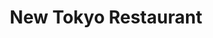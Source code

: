 ---
layout: place
title: New Tokyo Restaurant
permalink: /california/marina/new-tokyo-restaurant.html
stateAbbr: CA
stateName: California
cityName: Marina
seo:
  type: restaurant
  links: null
place_id: ChIJLTIVp9n8jYARboyvnB7tN00
photos:
  - name: >-
      places/ChIJLTIVp9n8jYARboyvnB7tN00/photos/AeeoHcKaPTiYMIDtkB9ge3eJwvxnEYpUjK5fDxTERvuovwvDgxysjPHbuB_DO7s_03isPUw0ASuO8DZbBn8KQ78Aw85qtbSa4J4_Z-moyiX2WN-nQHgtkmmiyLTzoUZkQ-lt8KhZq-xvjwv4bmvp4Bj3BiBVRrgFClVP0kzzKopRa65XzgkWE4Bj-3Iuqat0p0IRg374dS27kTuz-4eiltGpdLBzHr4Viy3-VDrmCE24K5fbR4EjuIabbq8BGlj2GndtmA6kfNXhG9fXlepcb5Ge98WYL16Sob1AOXwe-tGZLzilQtNungarzI_10IiR1WmbSSNA8LOHcCV2bmb_0v6ESCzinyjGBare0n3TF4jOicZXioW4cRS4Emu86qtqwEBtPHGPUZGxs_0o2nkDMhp3nIuaz6_hsZaGvHucVrjHP4MFgQ
    widthPx: 1000
    heightPx: 753
    authorAttributions:
      - displayName: Henry Bautista
        uri: https://maps.google.com/maps/contrib/104271271980611249036
        photoUri: >-
          https://lh3.googleusercontent.com/a-/ALV-UjU4zwCmnCqMFcxJOV-aJ18OTR8rzBIuM0alZWyVo65DqC8JDQZv=s100-p-k-no-mo
    flagContentUri: >-
      https://www.google.com/local/imagery/report/?cb_client=maps_api_places.places_api&image_key=!1e10!2sCIHM0ogKEICAgICEyuKGeQ&hl=en-US
    googleMapsUri: >-
      https://www.google.com/maps/place//data=!3m4!1e2!3m2!1sCIHM0ogKEICAgICEyuKGeQ!2e10!4m2!3m1!1s0x808dfcd9a715322d:0x4d37ed1e9caf8c6e
  - name: >-
      places/ChIJLTIVp9n8jYARboyvnB7tN00/photos/AeeoHcJ3-VgBxRSFcQxv2l5At-0hSRFzAtedTX9g6CHVrMMt80WQiDzJIHnDHveGnyU2exWRXsQ1_7CwUoDs0pvuwmlD4Uf195POEnXxDdneQ1sLBvMlTTXSuh3-INP9ckmwerkjPIlMy9_o7w4qh1mVhQT_9Ah_-6a5-3-X9DJaG_HsFgpGT2ZlXFvVT2zaxovTZiKQ0xPsR_GEjm9fgMlHWul0j_SvRUfTyak_hbhpWNzGhSplQUvQqWz_a7UtDqRGZuinLRh5KtQcA6NxHxPf9cXTLnh4IudhO0DKEvOXdubAR5AvwQfVp6kMIwaevKDWuoSLNkMdY3YiZ84NgL9E19o2bhOUrHVt7OV2WAyLTFbH3pj9shse2jzemyWFsaVY5vPICA7Tl4nB3gfdrREp9UD_V7gVmw1dbacvFpRgaXPeyvTa
    widthPx: 4000
    heightPx: 3000
    authorAttributions:
      - displayName: H S
        uri: https://maps.google.com/maps/contrib/112561527578747541571
        photoUri: >-
          https://lh3.googleusercontent.com/a-/ALV-UjXsbtMNBT1W01k042K5LjwhsKGeQJpLCpbJhWSA300jtsETSqET_A=s100-p-k-no-mo
    flagContentUri: >-
      https://www.google.com/local/imagery/report/?cb_client=maps_api_places.places_api&image_key=!1e10!2sCIHM0ogKEICAgIDbg_SksgE&hl=en-US
    googleMapsUri: >-
      https://www.google.com/maps/place//data=!3m4!1e2!3m2!1sCIHM0ogKEICAgIDbg_SksgE!2e10!4m2!3m1!1s0x808dfcd9a715322d:0x4d37ed1e9caf8c6e
  - name: >-
      places/ChIJLTIVp9n8jYARboyvnB7tN00/photos/AeeoHcIS_OIUJA7djT3RjBzBV8xlr9_WWMIpwg9zV1xZvdfbJtqH1TJOkMHSk-PoNhjhd_T8yvD7V_A8xblaNrcgJ37J3uNOUCKBgmpbM1kBeFkQmvHCFwafIPuId-q8b598efBALekHJeVXUXLhY3kmEiv8SLxXnzvfaNd8yxGgzSaW_CTb6ZrzSI2Y-_ZjwVS6E8LJ4L0SdrSqip9mp_PyBu1XzfLxlNw-9pir58shZtNYsP-uPl8k89cbPWrYffnZmcZRtIANt5QLPb6c_fh4UQpHF9hoJGvYzTPzKY-nUcF6kIYuz0Mcv_vCN8q2CBcBKlA0vXN7fI7tthm-RBoAZ5muNDEka3QIJc_mnZN05H74IsyCimkb4JqUQ_qpR7QqrnPPS7Up2Il6MPKTxT-z-pKkq0oRqjVcOv9FbuItkc4
    widthPx: 4080
    heightPx: 3072
    authorAttributions:
      - displayName: C Feener
        uri: https://maps.google.com/maps/contrib/103834876755087716787
        photoUri: >-
          https://lh3.googleusercontent.com/a-/ALV-UjXLLvJvYOQGshuPk9pcyI8CmJDD6ZFtkmj0J0oJI-z4HDe8aJrY=s100-p-k-no-mo
    flagContentUri: >-
      https://www.google.com/local/imagery/report/?cb_client=maps_api_places.places_api&image_key=!1e10!2sCIHM0ogKEICAgMCwxf7sIg&hl=en-US
    googleMapsUri: >-
      https://www.google.com/maps/place//data=!3m4!1e2!3m2!1sCIHM0ogKEICAgMCwxf7sIg!2e10!4m2!3m1!1s0x808dfcd9a715322d:0x4d37ed1e9caf8c6e
  - name: >-
      places/ChIJLTIVp9n8jYARboyvnB7tN00/photos/AeeoHcK3B0W4LdDzqb4CqjOiwWT-kbrUPxmPbcQOI5Zds-SxnzdUiJAO69h5BJ3QlHqweVdjq3b9vcIDMly42rLCrqg_koYGJZYA9ddvxJCnyHVrSStllPP7GK3q3Zagehjq-QtCtygMrWBnQyGGFYHXk3BmuxH3F6WfKgtXhcJ8JgD3jG5HccnqSG_5_OvBDuEHm-Pc6PVc9j-QOfauQGUJSIi72477JEVIc1lPUtlkLORyEgkvor5ZHLodBC5JzYG5cO2goqmW0rC85xkKaSfAGpbetkfMN7Tf57L7rBBoZc-KNXTK-kTbDxoEOR3rV86FEEL_VQBomsWz7s4XcAI8DMsLr-vAfKi8mNnR6BW3BYszbdH2f2u_zcBOf0r82-K6Li-XP_yahO0UyyMBEAKsNI5H_4L1NBF8-ZtN3Xpg9JE
    widthPx: 4032
    heightPx: 1728
    authorAttributions:
      - displayName: 茨木のきむきむ
        uri: https://maps.google.com/maps/contrib/100002458382998627878
        photoUri: >-
          https://lh3.googleusercontent.com/a-/ALV-UjUDtC2BBeE9L_DVnteQOUpac73Ho7lgNz6gOUH2RmiI-oY8X3OK=s100-p-k-no-mo
    flagContentUri: >-
      https://www.google.com/local/imagery/report/?cb_client=maps_api_places.places_api&image_key=!1e10!2sCIHM0ogKEICAgICd6IGYVA&hl=en-US
    googleMapsUri: >-
      https://www.google.com/maps/place//data=!3m4!1e2!3m2!1sCIHM0ogKEICAgICd6IGYVA!2e10!4m2!3m1!1s0x808dfcd9a715322d:0x4d37ed1e9caf8c6e
  - name: >-
      places/ChIJLTIVp9n8jYARboyvnB7tN00/photos/AeeoHcLqMW_XrvXAnGVHZIoGqCCKtzZdPIZIUjM9e6IJtR8UjMi9ZGlzRipWHDG12FcH_ggQeseduzjgSe9jWC6ENRc-UUl9hwgmsEg22k1uxhBEV98zqW9AvVyv9qcS6WlOqLS7p3zYmfY70hUaCoe48BnPc-9kANxnLbIERYqFcReA9juTBj9-OJB3C7fsS0LoVxZLuxaSIQ8gs7YGB_GFirPD7gXlq9ZwjUZYXrr3LdNQBxzFPaYTvPj5iW0c-pIUvyO50ia77q-YkYjtZTs6CS1GCxyqGMGnXH2kkSOmmiCAIV9yu66EbyuA1nRS_LFFiQB9SFesbdJuXwsrgJToN75VSQx4XyDm_J94mz94PyWmfACuq41vZlK0qp7SG44OJKHEJ8WALqHGctFPVhmaPEbLjh1RwKHhyXTnDR6cUsXBnQ
    widthPx: 3024
    heightPx: 4032
    authorAttributions:
      - displayName: Izze Hernandez
        uri: https://maps.google.com/maps/contrib/100182737980221395898
        photoUri: >-
          https://lh3.googleusercontent.com/a-/ALV-UjXueJaMdjWwMTN9OEO1fEusrl2bYgMLri3HWK_1YFYbQYxQgPXB=s100-p-k-no-mo
    flagContentUri: >-
      https://www.google.com/local/imagery/report/?cb_client=maps_api_places.places_api&image_key=!1e10!2sCIHM0ogKEICAgID21vCzBw&hl=en-US
    googleMapsUri: >-
      https://www.google.com/maps/place//data=!3m4!1e2!3m2!1sCIHM0ogKEICAgID21vCzBw!2e10!4m2!3m1!1s0x808dfcd9a715322d:0x4d37ed1e9caf8c6e
  - name: >-
      places/ChIJLTIVp9n8jYARboyvnB7tN00/photos/AeeoHcKc8B2tjT3TbdKdAIMSrlEyKBWhVWBr-F11M7G2_gPEQFMZ3wlkjUyzYIiPE0-aSqW0-FgoAQ_V8gHaJn3BI7e2pFIkGev-0WK6X7mLOzax3BRSPTtLXcJeVO3nwVFOdHnRMQOqC_baE7S2y8x1VpVJIn5ygZZuNoLdRk5RNCglWO8-kusjHW_1CStgOTnPASJltSWVFXECpMRDWKhxjlO70SqUamxPiKwtjumuhjwBR3yUx4QGW4YiIBSFjzhQzb4MMPpfJhPLmQvnTRvNGABVDZrvt7x5wTB9NcaseLt-6HxH2agW3XR6iS70iu0Tpt5GH1J0RDpPyOVt8VjDaoqdcrx6x_GPyAOtiS07w4zf_Wu2NPci4qCrLr5W5xdEN5sMyO_rTqE6tQy-tS3cTMb6Hb10ONl-glM7tfep4fU
    widthPx: 1920
    heightPx: 1080
    authorAttributions:
      - displayName: Caitlyn
        uri: https://maps.google.com/maps/contrib/113098405004390985843
        photoUri: >-
          https://lh3.googleusercontent.com/a-/ALV-UjUiI-kAe5QATEsgJleBov6CodnnKIM-4hcMxtSJcn_ZurIr76PjPw=s100-p-k-no-mo
    flagContentUri: >-
      https://www.google.com/local/imagery/report/?cb_client=maps_api_places.places_api&image_key=!1e10!2sCIHM0ogKEICAgIDlwvSONw&hl=en-US
    googleMapsUri: >-
      https://www.google.com/maps/place//data=!3m4!1e2!3m2!1sCIHM0ogKEICAgIDlwvSONw!2e10!4m2!3m1!1s0x808dfcd9a715322d:0x4d37ed1e9caf8c6e
  - name: >-
      places/ChIJLTIVp9n8jYARboyvnB7tN00/photos/AeeoHcKoodt9nqfDtV20mx_O9bEayzGvLHj268kpqfGe1BSThZp-cqBf0cNurGqsUoojAXaN3bq5u1B-O8x90sLUwHjr_Bwlouql263rlkpYOq1sZOlghz7oh0R2taZnlcGFv79ZaVXY5OxIRaxTXzVGw4tyEAfLLwKfMIOW45E6745GKlvn596uictyH-FLI6Q5wRWz2_yesRmIcyotKH9YjJgIldMe4Rz7P4eU8PEa4qeY8mOxS7nr-1MThfZdcz0l4LGmQDr28pLX3oKZ0w1_Sfhd-rzI8ugtARAx1MZZLTTydr6TeiP1uzCZE4d229fwsHN1pM2z8VZdtOXZb4QYwpKhPmr_AnS8V1pKIJhi9sUpXIWMVThF9gEFRj0IytvDIOHFAzZ1Btouwh6vLfOww1Bkd5TpixlJm0TcJzb5PmRdTw
    widthPx: 3600
    heightPx: 4800
    authorAttributions:
      - displayName: Rachel Midori Abril
        uri: https://maps.google.com/maps/contrib/118182552259322429711
        photoUri: >-
          https://lh3.googleusercontent.com/a-/ALV-UjUEzmU3dTbOP-xJW0nAYw9AIOPNmJrqqTX6nD7E24yjxcwdmV6lag=s100-p-k-no-mo
    flagContentUri: >-
      https://www.google.com/local/imagery/report/?cb_client=maps_api_places.places_api&image_key=!1e10!2sCIHM0ogKEICAgID4ofX0cQ&hl=en-US
    googleMapsUri: >-
      https://www.google.com/maps/place//data=!3m4!1e2!3m2!1sCIHM0ogKEICAgID4ofX0cQ!2e10!4m2!3m1!1s0x808dfcd9a715322d:0x4d37ed1e9caf8c6e
  - name: >-
      places/ChIJLTIVp9n8jYARboyvnB7tN00/photos/AeeoHcJxmJRYwW0iFTDPc5T6mOLKh5GYdPCwfk-v54usBl1eTIJoqUSftzWezSNhUp7W6lJcFenT1gks1Y1crSlDLqeJUPbDPrH-clU1IFA08RVOVuXAdml_4laUkG_htCG0rUcYn5BDYET_Jmk6drb-EEGTe2q0NsvGy8V4njIBiWuU4OSwTx6EIHWrMYLutOCDQmpGtXJSO4LUglDsd-PgHqKGt5G-uRWT7ziFO70N4djScplumGbE2ufpMHJn40fRu1ZtP48Icm-Af9PrNTc8lanUXUs711Chg_PERU8tOCDe_kH50RILLqJ4lSoEW-3zjUrZB5O_IH2xCpS2KpDnnwqX6xjY9GzDpBvVcjtwd3OauMNpHbVWgHefO0Oa47rbrw1zNzZT-b4M2tQZs-Zcs4si8MAgawx5fTk69jVIyiouPubS
    widthPx: 3600
    heightPx: 4800
    authorAttributions:
      - displayName: Jeanette Moncada
        uri: https://maps.google.com/maps/contrib/100051480007485097574
        photoUri: >-
          https://lh3.googleusercontent.com/a-/ALV-UjUa9xJhUv-TmJVqOR3aYnHV7w0qPioF9srMcmy_hbiNx5SGVscikg=s100-p-k-no-mo
    flagContentUri: >-
      https://www.google.com/local/imagery/report/?cb_client=maps_api_places.places_api&image_key=!1e10!2sCIHM0ogKEICAgID_99Cv8wE&hl=en-US
    googleMapsUri: >-
      https://www.google.com/maps/place//data=!3m4!1e2!3m2!1sCIHM0ogKEICAgID_99Cv8wE!2e10!4m2!3m1!1s0x808dfcd9a715322d:0x4d37ed1e9caf8c6e
  - name: >-
      places/ChIJLTIVp9n8jYARboyvnB7tN00/photos/AeeoHcL2uepIOdCENs-DCKMK5Lil1fDtBhaCf5hXbw2E0CPBSSkvpE5RkNQQ_NkVS9Ny941KpZO9H0tTvywolPhzn5d8ftMNtYflz1oWBKos-oZeP23yMtaGHRprjAkOjrEE7GadjpsXm6Ce1XDkpTbU0IJ58evnxRd8x2-W5koYHEoSfitv5aZOZZreUZbM8XJOfhsxfswYEqoIfsjiTXqQLF3AAyOUHWJa8FTEfwmUX4eh9qER2OGGwjAJ-zssQ_BJl2ndWX3UTyLAUivJknpbY_Ic0hS3wKAVGb65MRXThatxsv7tUiFHktMb9-M0CMlbcPPi-iTZ2YGJqD2JHObv55iVR8xaSrmDDmzgZ8OYkt2YDPjG0sunirPNydz3j9u4-uPB72ENw1jA5q_Tr6VHvTSeS16icr42fvGu0NP0er4Ju_N_
    widthPx: 4032
    heightPx: 3024
    authorAttributions:
      - displayName: Tyler Thompson
        uri: https://maps.google.com/maps/contrib/115467652492997075605
        photoUri: >-
          https://lh3.googleusercontent.com/a/ACg8ocIRtpYKgT39VT8M332KT4oX5EMyHSBYWlKQABbhR9I9rmxBsA=s100-p-k-no-mo
    flagContentUri: >-
      https://www.google.com/local/imagery/report/?cb_client=maps_api_places.places_api&image_key=!1e10!2sCIHM0ogKEICAgIDKkvjVpQE&hl=en-US
    googleMapsUri: >-
      https://www.google.com/maps/place//data=!3m4!1e2!3m2!1sCIHM0ogKEICAgIDKkvjVpQE!2e10!4m2!3m1!1s0x808dfcd9a715322d:0x4d37ed1e9caf8c6e
  - name: >-
      places/ChIJLTIVp9n8jYARboyvnB7tN00/photos/AeeoHcK4-9PWN9QPRL0mur4y-AmoiVrErqYpYqR54e3Yt1o5j5WixrtNbpp-JHOFwE-aaPiDtBD2wMFNAloN9ptm_5QuehGsIHASYdZSL3A43AGRDe_EMWm8U-VDmBIbA_CR3f3iCF0-Qz00kqVKyp7up07nzMaihD2hO4zsSe_WPuua6Txh8NNfRMkhCdGbB8FZamRhV6Oqg38GfWKpO9YjKYYbPMpTebvombgpTL22AzDBW3wy-GGGM5cRuqsH2-_OsE4CTY_gcbqNau6DIKWPaRlDM1aLFMMZodLG5uu4bSSVlGM4WvrUor8VJ6f-ZRuxQL2h_NOr9THoPbYZ3Ui7gdz_bLYODr82u_n19RfjmeXBHhOmHY95MqiQkS_4oSCzWTD_oD-OyTGi41hQz1PA_q-CkNupeApNC6nprYziAoLVEN5r
    widthPx: 1920
    heightPx: 1080
    authorAttributions:
      - displayName: J
        uri: https://maps.google.com/maps/contrib/104909503970493797183
        photoUri: >-
          https://lh3.googleusercontent.com/a/ACg8ocKXpS6jeiDsXahqtIjMN0hYBxMWmeCHGP6hXyHGdk3_3xxbWw=s100-p-k-no-mo
    flagContentUri: >-
      https://www.google.com/local/imagery/report/?cb_client=maps_api_places.places_api&image_key=!1e10!2sCIHM0ogKEICAgIDUvqGl8wE&hl=en-US
    googleMapsUri: >-
      https://www.google.com/maps/place//data=!3m4!1e2!3m2!1sCIHM0ogKEICAgIDUvqGl8wE!2e10!4m2!3m1!1s0x808dfcd9a715322d:0x4d37ed1e9caf8c6e
address: 3170 Vista Del Camino Cir N, Marina, CA 93933, USA
street: 3170 Vista Del Camino Cir N
city: Marina
state: CA
zip: '93933'
country: USA
neighborhood: null
latitude: '36.687409'
longitude: '-121.796684'
accessibility_options:
  wheelchairAccessibleParking: true
  wheelchairAccessibleEntrance: true
  wheelchairAccessibleRestroom: true
  wheelchairAccessibleSeating: true
business_status: OPERATIONAL
name: New Tokyo Restaurant
google_maps_links:
  directionsUri: >-
    https://www.google.com/maps/dir//''/data=!4m7!4m6!1m1!4e2!1m2!1m1!1s0x808dfcd9a715322d:0x4d37ed1e9caf8c6e!3e0
  placeUri: https://maps.google.com/?cid=5564176580373089390
  writeAReviewUri: >-
    https://www.google.com/maps/place//data=!4m3!3m2!1s0x808dfcd9a715322d:0x4d37ed1e9caf8c6e!12e1
  reviewsUri: >-
    https://www.google.com/maps/place//data=!4m4!3m3!1s0x808dfcd9a715322d:0x4d37ed1e9caf8c6e!9m1!1b1
  photosUri: >-
    https://www.google.com/maps/place//data=!4m3!3m2!1s0x808dfcd9a715322d:0x4d37ed1e9caf8c6e!10e5
primary_type: Japanese Restaurant
opening_hours:
  regular: null
  current: null
secondary_opening_hours:
  regular:
    weekdayDescriptions: null
    type: null
  current:
    weekdayDescriptions: null
    type: null
phone: (831) 384-4763
price_level: PRICE_LEVEL_INEXPENSIVE
price_range: $10 &ndash; $20
rating: '4.3'
rating_count: 0
website: null
description: >-
  Discover Authentic Japanese Dining in Marina, CA$$$Nestled in Marina, CA, New
  Tokyo Restaurant offers a casual spot for enjoying fresh Japanese cuisine that
  highlights flavorful sushi, teriyaki, and tempura options. This welcoming
  eatery stands out for its accessible features, including easy parking and
  accommodations for all guests, making it a convenient choice for anyone
  seeking Japanese places near me. Diners can savor generous portions of
  expertly prepared dishes in a straightforward setting that emphasizes quality
  ingredients and traditional flavors. Whether you're in the mood for satisfying
  rice bowls or light, crispy tempura, the menu delivers a balance of taste and
  value that appeals to those exploring sushi restaurants in the area. For
  locals or visitors hunting for top-rated sushi near me, this spot provides a
  reliable option with its focus on fresh, approachable meals.
generative_summary: >-
  Discover Authentic Japanese Dining in Marina, CA$$$Nestled in Marina, CA, New
  Tokyo Restaurant offers a casual spot for enjoying fresh Japanese cuisine that
  highlights flavorful sushi, teriyaki, and tempura options. This welcoming
  eatery stands out for its accessible features, including easy parking and
  accommodations for all guests, making it a convenient choice for anyone
  seeking Japanese places near me. Diners can savor generous portions of
  expertly prepared dishes in a straightforward setting that emphasizes quality
  ingredients and traditional flavors. Whether you're in the mood for satisfying
  rice bowls or light, crispy tempura, the menu delivers a balance of taste and
  value that appeals to those exploring sushi restaurants in the area. For
  locals or visitors hunting for top-rated sushi near me, this spot provides a
  reliable option with its focus on fresh, approachable meals.
generative_disclosure: Summarized by AI using the Grok-3-Mini model.
reviews:
  - name: >-
      places/ChIJLTIVp9n8jYARboyvnB7tN00/reviews/ChZDSUhNMG9nS0VJQ0FnSUNQMDRfMkJREAE
    relativePublishTimeDescription: 4 months ago
    rating: 2
    text:
      text: >-
        Yikes.  I usually only write reviews that are for good places, but for
        once, I was compelled to write this one for the opposite reason.  I
        should've been skeptical when I noticed this was the only sushi place in
        the area, which may be why it received all these wonderful reviews.


        I've had bad sushi experiences before, but this was next level.  The
        exterior of the restaurant should have indicated that this was not going
        to be a quality experience.  And the interior was even worse.  Chinese
        restaurant?  This would've still been pretty bad for that standard, but
        for a Japanese place, unacceptable.  Incredibly dingy and unwelcoming.


        Then came the food.  The order was taken by what I assume to be the
        owner or co-owner.  Perfectly pleasant lady, and after she took the
        order, she went behind the sushi counter to make it herself.  Still ok
        by my book. Mom and pop restaurants are many times the best.  We ordered
        a chirashi and a cold soba noodle.


        Chirashi is a bowl of seasoned sushi rice with various ingredients
        scattered on top, typically various slices of sashimi and perhaps some
        other things like vegetables or egg. No seaweed, typically.  Well, I
        watched as she place a fairly large mound of sushi rice in a sushi boat,
        placed squares of seaweed directly on the mound of rice, placed the fish
        all around it, topped it with a piece of cooked eel...and then proceeded
        to pour vast amounts of unagi sauce (a dark, thick sweet sauce) over the
        WHOLE thing, eel and all.  You can see the pools of it in the boat in
        the photo. I was curious at first, then mortified. Of course when I
        finally ate it, all I had was mouthfuls of sauce that had perfectly
        covered up and destroyed the taste of the raw fish.  When I did manage
        to take bites of the fish without the sauce, the fish was decent.  The
        sushi rice, not so much, but I realized I had just been introduced to a
        new dish: chirashi teriyaki.  Never again.


        The soba noodles were decent, but the dipping broth was so salty, we had
        to dilute it with water.  Not exactly traditional either.


        Service was fine, I can't knock that. But unless you are hankering for a
        memorable sushi experience (and not in a good way), I'd avoid!
      languageCode: en
    originalText:
      text: >-
        Yikes.  I usually only write reviews that are for good places, but for
        once, I was compelled to write this one for the opposite reason.  I
        should've been skeptical when I noticed this was the only sushi place in
        the area, which may be why it received all these wonderful reviews.


        I've had bad sushi experiences before, but this was next level.  The
        exterior of the restaurant should have indicated that this was not going
        to be a quality experience.  And the interior was even worse.  Chinese
        restaurant?  This would've still been pretty bad for that standard, but
        for a Japanese place, unacceptable.  Incredibly dingy and unwelcoming.


        Then came the food.  The order was taken by what I assume to be the
        owner or co-owner.  Perfectly pleasant lady, and after she took the
        order, she went behind the sushi counter to make it herself.  Still ok
        by my book. Mom and pop restaurants are many times the best.  We ordered
        a chirashi and a cold soba noodle.


        Chirashi is a bowl of seasoned sushi rice with various ingredients
        scattered on top, typically various slices of sashimi and perhaps some
        other things like vegetables or egg. No seaweed, typically.  Well, I
        watched as she place a fairly large mound of sushi rice in a sushi boat,
        placed squares of seaweed directly on the mound of rice, placed the fish
        all around it, topped it with a piece of cooked eel...and then proceeded
        to pour vast amounts of unagi sauce (a dark, thick sweet sauce) over the
        WHOLE thing, eel and all.  You can see the pools of it in the boat in
        the photo. I was curious at first, then mortified. Of course when I
        finally ate it, all I had was mouthfuls of sauce that had perfectly
        covered up and destroyed the taste of the raw fish.  When I did manage
        to take bites of the fish without the sauce, the fish was decent.  The
        sushi rice, not so much, but I realized I had just been introduced to a
        new dish: chirashi teriyaki.  Never again.


        The soba noodles were decent, but the dipping broth was so salty, we had
        to dilute it with water.  Not exactly traditional either.


        Service was fine, I can't knock that. But unless you are hankering for a
        memorable sushi experience (and not in a good way), I'd avoid!
      languageCode: en
    authorAttribution:
      displayName: Daniel Ching
      uri: https://www.google.com/maps/contrib/105449877090153454743/reviews
      photoUri: >-
        https://lh3.googleusercontent.com/a-/ALV-UjV9RwgYsFB4fE1KmpP9XBrFYjqlosGCuOl6stZ1dVJ5IJsWT3U=s128-c0x00000000-cc-rp-mo-ba2
    publishTime: '2024-11-27T19:45:20.566059Z'
    flagContentUri: >-
      https://www.google.com/local/review/rap/report?postId=ChZDSUhNMG9nS0VJQ0FnSUNQMDRfMkJREAE&d=17924085&t=1
    googleMapsUri: >-
      https://www.google.com/maps/reviews/data=!4m6!14m5!1m4!2m3!1sChZDSUhNMG9nS0VJQ0FnSUNQMDRfMkJREAE!2m1!1s0x808dfcd9a715322d:0x4d37ed1e9caf8c6e
  - name: >-
      places/ChIJLTIVp9n8jYARboyvnB7tN00/reviews/ChZDSUhNMG9nS0VJQ0FnSURMeGRHWmZ3EAE
    relativePublishTimeDescription: 9 months ago
    rating: 5
    text:
      text: >-
        We ended up here by accident,  and so glad we did. This is a family
        owned place and had excellent service!

        We ordered miso soup, had plenty of tofu! California roll, wonton soup
        which were both large portions and tasted delicious! Now, I truly loved
        my yellow tail sushi, super fresh and full of flavor. And ... spicy
        yellow tail roll and spider roll were just amazing! Everything was fresh
        and satisfying 😌


        We were so glad we ended up here by accident! Our dinner couldn't have
        been any better!

        Sadly, our vacation ends tomorrow but will definitely bookmark it for
        our next visit
      languageCode: en
    originalText:
      text: >-
        We ended up here by accident,  and so glad we did. This is a family
        owned place and had excellent service!

        We ordered miso soup, had plenty of tofu! California roll, wonton soup
        which were both large portions and tasted delicious! Now, I truly loved
        my yellow tail sushi, super fresh and full of flavor. And ... spicy
        yellow tail roll and spider roll were just amazing! Everything was fresh
        and satisfying 😌


        We were so glad we ended up here by accident! Our dinner couldn't have
        been any better!

        Sadly, our vacation ends tomorrow but will definitely bookmark it for
        our next visit
      languageCode: en
    authorAttribution:
      displayName: Veronica
      uri: https://www.google.com/maps/contrib/117663715359391259027/reviews
      photoUri: >-
        https://lh3.googleusercontent.com/a-/ALV-UjVsRJ1vtyqhlUGhN63CwF-vQNUZzXkWHxZQOP5FT32zdiWSq9_HLw=s128-c0x00000000-cc-rp-mo-ba5
    publishTime: '2024-06-29T04:33:15.532153Z'
    flagContentUri: >-
      https://www.google.com/local/review/rap/report?postId=ChZDSUhNMG9nS0VJQ0FnSURMeGRHWmZ3EAE&d=17924085&t=1
    googleMapsUri: >-
      https://www.google.com/maps/reviews/data=!4m6!14m5!1m4!2m3!1sChZDSUhNMG9nS0VJQ0FnSURMeGRHWmZ3EAE!2m1!1s0x808dfcd9a715322d:0x4d37ed1e9caf8c6e
  - name: >-
      places/ChIJLTIVp9n8jYARboyvnB7tN00/reviews/ChdDSUhNMG9nS0VJQ0FnTUN3eGY3c2dnRRAB
    relativePublishTimeDescription: 3 weeks ago
    rating: 5
    text:
      text: Awesome food! A little old facility but worth it for the price
      languageCode: en
    originalText:
      text: Awesome food! A little old facility but worth it for the price
      languageCode: en
    authorAttribution:
      displayName: C Feener
      uri: https://www.google.com/maps/contrib/103834876755087716787/reviews
      photoUri: >-
        https://lh3.googleusercontent.com/a-/ALV-UjXLLvJvYOQGshuPk9pcyI8CmJDD6ZFtkmj0J0oJI-z4HDe8aJrY=s128-c0x00000000-cc-rp-mo-ba3
    publishTime: '2025-03-20T02:43:39.593523Z'
    flagContentUri: >-
      https://www.google.com/local/review/rap/report?postId=ChdDSUhNMG9nS0VJQ0FnTUN3eGY3c2dnRRAB&d=17924085&t=1
    googleMapsUri: >-
      https://www.google.com/maps/reviews/data=!4m6!14m5!1m4!2m3!1sChdDSUhNMG9nS0VJQ0FnTUN3eGY3c2dnRRAB!2m1!1s0x808dfcd9a715322d:0x4d37ed1e9caf8c6e
  - name: >-
      places/ChIJLTIVp9n8jYARboyvnB7tN00/reviews/ChZDSUhNMG9nS0VJQ0FnSURiZ19Ta1VnEAE
    relativePublishTimeDescription: 8 months ago
    rating: 5
    text:
      text: >-
        Delicious, fresh food and a warm, homey atmosphere! My family was
        looking for some noodles and soup to warm us up, and New Tokyo did not
        disappoint in the slightest. We ordered:

        • pork cutlet - it was big but cut nice and thin for ease of dipping
        into sauce

        • ramen with BBQ pork - a solid bowl of soup noodles that was just the
        right size

        • butter and corn ramen - personally as a corn fan, this hits the spot!!

        • katsudon - the sauce was so good, and the chicken was very tender.

        • tempura udon (Not pictured) - one of the best tempura I've had in a
        while. It wasn't too oily, and it was still light and fresh. Definitely
        a work of art ♡

        • sashimi platter - each cut of seafood was fresh and delicious

        For those lovers of hole-in-the-wall mom-and-pop shops, New Tokyo is the
        epitome of that out here in the heart of Marina.


        P.S. wish I tried the chirashi 🥹
      languageCode: en
    originalText:
      text: >-
        Delicious, fresh food and a warm, homey atmosphere! My family was
        looking for some noodles and soup to warm us up, and New Tokyo did not
        disappoint in the slightest. We ordered:

        • pork cutlet - it was big but cut nice and thin for ease of dipping
        into sauce

        • ramen with BBQ pork - a solid bowl of soup noodles that was just the
        right size

        • butter and corn ramen - personally as a corn fan, this hits the spot!!

        • katsudon - the sauce was so good, and the chicken was very tender.

        • tempura udon (Not pictured) - one of the best tempura I've had in a
        while. It wasn't too oily, and it was still light and fresh. Definitely
        a work of art ♡

        • sashimi platter - each cut of seafood was fresh and delicious

        For those lovers of hole-in-the-wall mom-and-pop shops, New Tokyo is the
        epitome of that out here in the heart of Marina.


        P.S. wish I tried the chirashi 🥹
      languageCode: en
    authorAttribution:
      displayName: H S
      uri: https://www.google.com/maps/contrib/112561527578747541571/reviews
      photoUri: >-
        https://lh3.googleusercontent.com/a-/ALV-UjXsbtMNBT1W01k042K5LjwhsKGeQJpLCpbJhWSA300jtsETSqET_A=s128-c0x00000000-cc-rp-mo-ba3
    publishTime: '2024-08-08T17:23:55.469354Z'
    flagContentUri: >-
      https://www.google.com/local/review/rap/report?postId=ChZDSUhNMG9nS0VJQ0FnSURiZ19Ta1VnEAE&d=17924085&t=1
    googleMapsUri: >-
      https://www.google.com/maps/reviews/data=!4m6!14m5!1m4!2m3!1sChZDSUhNMG9nS0VJQ0FnSURiZ19Ta1VnEAE!2m1!1s0x808dfcd9a715322d:0x4d37ed1e9caf8c6e
  - name: >-
      places/ChIJLTIVp9n8jYARboyvnB7tN00/reviews/ChZDSUhNMG9nS0VJQ0FnSURfOTlDdk13EAE
    relativePublishTimeDescription: 2 months ago
    rating: 5
    text:
      text: >-
        The ultimate Japanese comfort food, love their sushi & donburi rice
        bowls. The owner is so sweet too!
      languageCode: en
    originalText:
      text: >-
        The ultimate Japanese comfort food, love their sushi & donburi rice
        bowls. The owner is so sweet too!
      languageCode: en
    authorAttribution:
      displayName: Jeanette Moncada
      uri: https://www.google.com/maps/contrib/100051480007485097574/reviews
      photoUri: >-
        https://lh3.googleusercontent.com/a-/ALV-UjUa9xJhUv-TmJVqOR3aYnHV7w0qPioF9srMcmy_hbiNx5SGVscikg=s128-c0x00000000-cc-rp-mo-ba3
    publishTime: '2025-01-28T02:31:43.133785Z'
    flagContentUri: >-
      https://www.google.com/local/review/rap/report?postId=ChZDSUhNMG9nS0VJQ0FnSURfOTlDdk13EAE&d=17924085&t=1
    googleMapsUri: >-
      https://www.google.com/maps/reviews/data=!4m6!14m5!1m4!2m3!1sChZDSUhNMG9nS0VJQ0FnSURfOTlDdk13EAE!2m1!1s0x808dfcd9a715322d:0x4d37ed1e9caf8c6e
review_summary: >-
  Customer Feedback on the Experience$$$Visitors often rave about the fresh and
  flavorful sushi selections, like the California roll and yellowtail options,
  which stand out for their quality and generous portions at reasonable prices.
  While most folks appreciate the quick, friendly service and cozy, family-run
  vibe that makes it feel like a hidden gem, a few note that the space can feel
  a bit compact during busier times. Overall, the variety of dishes, including
  tasty rice bowls and tempura, keeps things satisfying for groups or families
  looking for a casual meal. If you're on the hunt for sushi close to me, many
  agree that the standout flavors and attentive staff make it worth a try, even
  if some traditional preparations might not hit the mark for everyone. In the
  end, it's a solid pick for anyone wanting reliable Japanese fare with a
  welcoming touch.
review_disclosure: Summarized by AI using the Grok-3-Mini model.
parking_options:
  freeParkingLot: true
  freeStreetParking: true
  valetParking: false
payment_options:
  acceptsCreditCards: true
  acceptsDebitCards: true
  acceptsCashOnly: false
  acceptsNfc: true
allow_dogs: null
curbside_pickup: null
delivery: false
dine_in: true
good_for_children: true
good_for_groups: true
good_for_sports: false
live_music: false
menu_for_children: false
outdoor_seating: false
reservable: true
restroom: true
serves_beer: true
serves_breakfast: false
serves_brunch: false
serves_cocktails: false
serves_coffee: null
serves_dinner: true
serves_dessert: true
serves_lunch: true
serves_vegetarian_food: null
serves_wine: true
takeout: true
update_category: pro
places_description: null

---